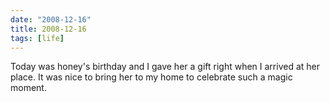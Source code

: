 ```yaml
---
date: "2008-12-16"
title: 2008-12-16
tags: [life]
---
```

Today was honey's birthday and I gave her a gift right when I
arrived at her place. It was nice to bring her to my home to
celebrate such a magic moment.


